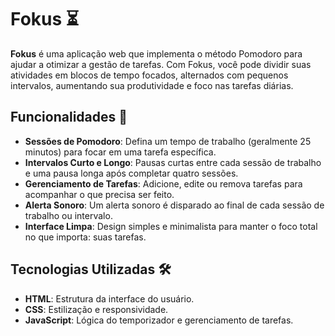 # Fokus ⏳

**Fokus** é uma aplicação web que implementa o método Pomodoro para ajudar a otimizar a gestão de tarefas. Com Fokus, você pode dividir suas atividades em blocos de tempo focados, alternados com pequenos intervalos, aumentando sua produtividade e foco nas tarefas diárias.

## Funcionalidades 🌟

- **Sessões de Pomodoro**: Defina um tempo de trabalho (geralmente 25 minutos) para focar em uma tarefa específica.
- **Intervalos Curto e Longo**: Pausas curtas entre cada sessão de trabalho e uma pausa longa após completar quatro sessões.
- **Gerenciamento de Tarefas**: Adicione, edite ou remova tarefas para acompanhar o que precisa ser feito.
- **Alerta Sonoro**: Um alerta sonoro é disparado ao final de cada sessão de trabalho ou intervalo.
- **Interface Limpa**: Design simples e minimalista para manter o foco total no que importa: suas tarefas.

## Tecnologias Utilizadas 🛠️

- **HTML**: Estrutura da interface do usuário.
- **CSS**: Estilização e responsividade.
- **JavaScript**: Lógica do temporizador e gerenciamento de tarefas.

